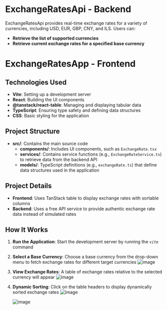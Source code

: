 # **ExchangeRatesApi - Backend**

ExchangeRatesApi provides real-time exchange rates for a variety of currencies, including USD, EUR, GBP, CNY, and ILS. 
Users can:
- **Retrieve the list of supported currencies**
- **Retrieve current exchange rates for a specified base currency**

# **ExchangeRatesApp - Frontend**

## **Technologies Used**
- **Vite**: Setting up a development server
- **React**: Building the UI components
- **@tanstack/react-table**: Managing and displaying tabular data
- **TypeScript**: Ensuring type safety and defining data structures
- **CSS**: Basic styling for the application

## **Project Structure**
- **src/**: Contains the main source code
  - **components/**: Includes UI components, such as `ExchangeRate.tsx`
  - **services/**: Contains service functions (e.g., `ExchangeRateService.ts`) to retrieve data from the backend API
  - **models/**: TypeScript definitions (e.g., `exchangeRate.ts`) that define data structures used in the application

## **Project Details**
- **Frontend**: Uses TanStack table to display exchange rates with sortable columns
- **Backend**: Uses a free API service to provide authentic exchange rate data instead of simulated rates

## **How It Works**
1. **Run the Application**: Start the development server by running the *`vite`* command
2. **Select a Base Currency**: Choose a base currency from the drop-down menu to fetch exchange rates for different target currencies
 ![image](https://github.com/ChanaBroner/ExchangeRate/assets/125824958/4e0e1c07-4962-402d-b7eb-3827a23fb671)

4. **View Exchange Rates**: A table of exchange rates relative to the selected currency will appear
   ![image](https://github.com/ChanaBroner/ExchangeRate/assets/125824958/2502e3d7-02bf-4440-a88e-40f055050bf5)

5. **Dynamic Sorting**: Click on the table headers to display dynamically sorted exchange rates
   ![image](https://github.com/ChanaBroner/ExchangeRate/assets/125824958/6675731c-dd79-49a0-82e6-f8691ff0d482)

   ![image](https://github.com/ChanaBroner/ExchangeRate/assets/125824958/93dae83f-c9c5-4fcf-a7ed-e6ad6bfc16c3)

